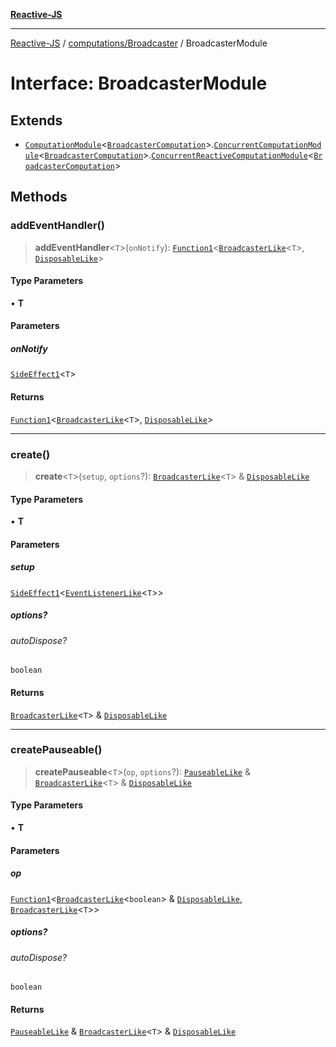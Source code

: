 [**Reactive-JS**](../../../README.md)

***

[Reactive-JS](../../../README.md) / [computations/Broadcaster](../README.md) / BroadcasterModule

# Interface: BroadcasterModule

## Extends

- [`ComputationModule`](../../interfaces/ComputationModule.md)\<[`BroadcasterComputation`](BroadcasterComputation.md)\>.[`ConcurrentComputationModule`](../../interfaces/ConcurrentComputationModule.md)\<[`BroadcasterComputation`](BroadcasterComputation.md)\>.[`ConcurrentReactiveComputationModule`](../../interfaces/ConcurrentReactiveComputationModule.md)\<[`BroadcasterComputation`](BroadcasterComputation.md)\>

## Methods

### addEventHandler()

> **addEventHandler**\<`T`\>(`onNotify`): [`Function1`](../../../functions/type-aliases/Function1.md)\<[`BroadcasterLike`](../../interfaces/BroadcasterLike.md)\<`T`\>, [`DisposableLike`](../../../utils/interfaces/DisposableLike.md)\>

#### Type Parameters

• **T**

#### Parameters

##### onNotify

[`SideEffect1`](../../../functions/type-aliases/SideEffect1.md)\<`T`\>

#### Returns

[`Function1`](../../../functions/type-aliases/Function1.md)\<[`BroadcasterLike`](../../interfaces/BroadcasterLike.md)\<`T`\>, [`DisposableLike`](../../../utils/interfaces/DisposableLike.md)\>

***

### create()

> **create**\<`T`\>(`setup`, `options`?): [`BroadcasterLike`](../../interfaces/BroadcasterLike.md)\<`T`\> & [`DisposableLike`](../../../utils/interfaces/DisposableLike.md)

#### Type Parameters

• **T**

#### Parameters

##### setup

[`SideEffect1`](../../../functions/type-aliases/SideEffect1.md)\<[`EventListenerLike`](../../../utils/interfaces/EventListenerLike.md)\<`T`\>\>

##### options?

###### autoDispose?

`boolean`

#### Returns

[`BroadcasterLike`](../../interfaces/BroadcasterLike.md)\<`T`\> & [`DisposableLike`](../../../utils/interfaces/DisposableLike.md)

***

### createPauseable()

> **createPauseable**\<`T`\>(`op`, `options`?): [`PauseableLike`](../../../utils/interfaces/PauseableLike.md) & [`BroadcasterLike`](../../interfaces/BroadcasterLike.md)\<`T`\> & [`DisposableLike`](../../../utils/interfaces/DisposableLike.md)

#### Type Parameters

• **T**

#### Parameters

##### op

[`Function1`](../../../functions/type-aliases/Function1.md)\<[`BroadcasterLike`](../../interfaces/BroadcasterLike.md)\<`boolean`\> & [`DisposableLike`](../../../utils/interfaces/DisposableLike.md), [`BroadcasterLike`](../../interfaces/BroadcasterLike.md)\<`T`\>\>

##### options?

###### autoDispose?

`boolean`

#### Returns

[`PauseableLike`](../../../utils/interfaces/PauseableLike.md) & [`BroadcasterLike`](../../interfaces/BroadcasterLike.md)\<`T`\> & [`DisposableLike`](../../../utils/interfaces/DisposableLike.md)

